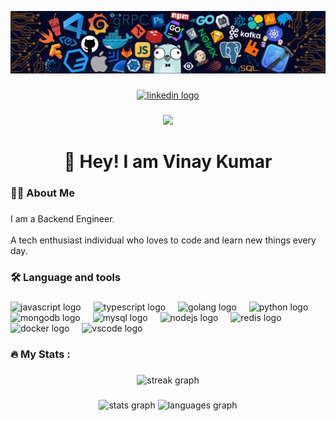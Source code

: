 
[<img src="https://raw.githubusercontent.com/vinaykumarbu/vinaykumarbu/master/intro.png" alt="👋 Hi there! I'm (Vinay)|https://in.linkedin.com/in/vinay-kumar-b-u)" title="👋 Hi there! I'm (Vinay)"/>](https://in.linkedin.com/in/vinay-kumar-b-u)

###

<div align="center">
  <a href="https://in.linkedin.com/in/vinay-kumar-b-u" target="_blank">
    <img src="https://cdn.jsdelivr.net/gh/devicons/devicon@latest/icons/linkedin/linkedin-original.svg?message=LinkedIn&logo=linkedin&label=&color=0077B5&logoColor=white&labelColor=&style=for-the-badge" height="25" alt="linkedin logo"  />      
  </a>
</div>

###

<div align="center">
  <img src="https://visitor-badge.laobi.icu/badge?page_id=vinaykumarbu/vinaykumarbu&right_color=green&left_text=My%20Page%20Visitors" />
</div>

###

<h1 align="center">👋 Hey! I am Vinay Kumar</h1>

###

<h3 align="left">👨‍💻  About Me</h3>

###

<p align="left">I am a Backend Engineer.
<br><br>A tech enthusiast individual who loves to code and learn new things every day.</p>


###


<h3 align="left">🛠 Language and tools</h3>

###

<div align="left">
  <img src="https://cdn.jsdelivr.net/gh/devicons/devicon/icons/javascript/javascript-original.svg" height="40" alt="javascript logo"  />
  <img width="12" />
  <img src="https://cdn.jsdelivr.net/gh/devicons/devicon/icons/typescript/typescript-original.svg" height="40" alt="typescript logo"  />
  <img width="12" />
<img src="https://cdn.jsdelivr.net/gh/devicons/devicon@latest/icons/go/go-original-wordmark.svg" height="40" alt="golang logo"  />
 <img width="12" />
<img src="https://cdn.jsdelivr.net/gh/devicons/devicon@latest/icons/python/python-original-wordmark.svg" height="40" alt="python logo"  />    
  <img width="12" />
  <img src="https://cdn.jsdelivr.net/gh/devicons/devicon/icons/mongodb/mongodb-original.svg" height="40" alt="mongodb logo"  />
  <img width="12" />
  <img src="https://cdn.jsdelivr.net/gh/devicons/devicon/icons/mysql/mysql-original.svg" height="40" alt="mysql logo"  />
  <img width="12" />
  <img src="https://cdn.jsdelivr.net/gh/devicons/devicon/icons/nodejs/nodejs-original.svg" height="40" alt="nodejs logo"  />
  <img width="12" />
<img src="https://cdn.jsdelivr.net/gh/devicons/devicon@latest/icons/redis/redis-original-wordmark.svg" height="40" alt="redis logo" />
<img width="12" />
<img src="https://cdn.jsdelivr.net/gh/devicons/devicon@latest/icons/docker/docker-original-wordmark.svg" height="40" alt="docker logo"/>
<img width="12" />
  <img src="https://cdn.jsdelivr.net/gh/devicons/devicon/icons/vscode/vscode-original.svg" height="40" alt="vscode logo"  />

</div>

###

<h3 align="left">🔥   My Stats :</h3>

###

<div align="center">
  <img src="https://streak-stats.demolab.com?user=vinaykumarbu&locale=en&mode=weekly&theme=dark&hide_border=false&border_radius=5&order=3" height="220" alt="streak graph"  />
</div>

###

<div align="center">
  <img src="https://github-readme-stats.vercel.app/api?username=vinaykumarbu&hide_title=false&hide_rank=false&show_icons=true&include_all_commits=true&count_private=true&disable_animations=false&theme=dracula&locale=en&hide_border=false&order=1" height="150" alt="stats graph"  />
  <img src="https://github-readme-stats.vercel.app/api/top-langs?username=vinaykumarbu&locale=en&hide_title=false&card_width=320&langs_count=5&theme=dracula&hide_border=false&order=2" height="150" alt="languages graph"  />
</div>

###
